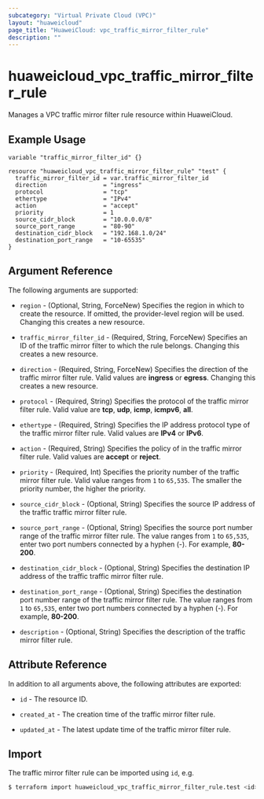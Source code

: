 ```yaml
---
subcategory: "Virtual Private Cloud (VPC)"
layout: "huaweicloud"
page_title: "HuaweiCloud: vpc_traffic_mirror_filter_rule"
description: ""
---
```


# huaweicloud_vpc_traffic_mirror_filter_rule

Manages a VPC traffic mirror filter rule resource within HuaweiCloud.

## Example Usage

```hcl
variable "traffic_mirror_filter_id" {}

resource "huaweicloud_vpc_traffic_mirror_filter_rule" "test" {
  traffic_mirror_filter_id = var.traffic_mirror_filter_id
  direction                = "ingress"
  protocol                 = "tcp"
  ethertype                = "IPv4"
  action                   = "accept"
  priority                 = 1
  source_cidr_block        = "10.0.0.0/8"
  source_port_range        = "80-90"
  destination_cidr_block   = "192.168.1.0/24"
  destination_port_range   = "10-65535"
}
```

## Argument Reference

The following arguments are supported:

* `region` - (Optional, String, ForceNew) Specifies the region in which to create the resource.
  If omitted, the provider-level region will be used.
  Changing this creates a new resource.

* `traffic_mirror_filter_id` - (Required, String, ForceNew) Specifies an ID of the traffic mirror filter to which
  the rule belongs. Changing this creates a new resource.

* `direction` - (Required, String, ForceNew) Specifies the direction of the traffic mirror filter rule.
  Valid values are **ingress** or **egress**. Changing this creates a new resource.

* `protocol` - (Required, String) Specifies the protocol of the traffic mirror filter rule.
  Valid value are **tcp**, **udp**, **icmp**, **icmpv6**, **all**.

* `ethertype` - (Required, String) Specifies the IP address protocol type of the traffic mirror filter rule.
  Valid values are **IPv4** or **IPv6**.

* `action` - (Required, String) Specifies the policy of in the traffic mirror filter rule.
  Valid values are **accept** or **reject**.

* `priority` - (Required, Int) Specifies the priority number of the traffic mirror filter rule.
  Valid value ranges from `1` to `65,535`.
  The smaller the priority number, the higher the priority.

* `source_cidr_block` - (Optional, String) Specifies the source IP address of the traffic traffic mirror filter rule.

* `source_port_range` - (Optional, String) Specifies the source port number range of the traffic mirror filter rule.
  The value ranges from `1` to `65,535`, enter two port numbers connected by a hyphen (-). For example, **80-200**.

* `destination_cidr_block` - (Optional, String) Specifies the destination IP address of the traffic traffic mirror filter
  rule.

* `destination_port_range` - (Optional, String) Specifies the destination port number range of the traffic mirror filter
  rule. The value ranges from `1` to `65,535`, enter two port numbers connected by a hyphen (-). For example, **80-200**.

* `description` - (Optional, String) Specifies the description of the traffic mirror filter rule.

## Attribute Reference

In addition to all arguments above, the following attributes are exported:

* `id` - The resource ID.

* `created_at` - The creation time of the traffic mirror filter rule.

* `updated_at` - The latest update time of the traffic mirror filter rule.

## Import

The traffic mirror filter rule can be imported using `id`, e.g.

```bash
$ terraform import huaweicloud_vpc_traffic_mirror_filter_rule.test <id>
```

